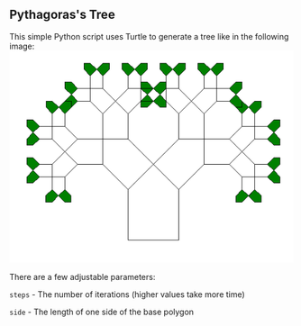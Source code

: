 ## Pythagoras's Tree
This simple Python script uses Turtle to generate a tree like in the following image: 
![tree](img/tree.png)

There are a few adjustable parameters:

`steps` - The number of iterations (higher values take more time)

`side` - The length of one side of the base polygon